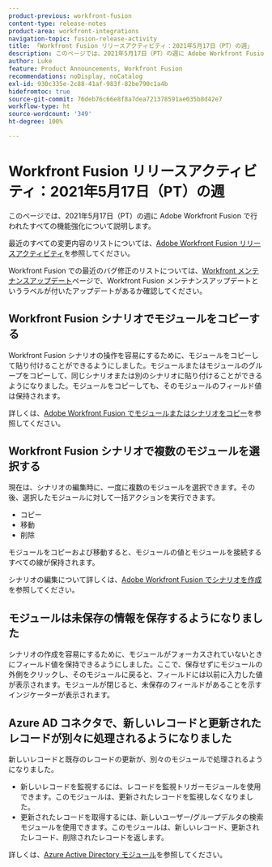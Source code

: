 ```yaml
---
product-previous: workfront-fusion
content-type: release-notes
product-area: workfront-integrations
navigation-topic: fusion-release-activity
title: 「Workfront Fusion リリースアクティビティ：2021年5月17日（PT）の週」
description: このページでは、2021年5月17日（PT）の週に Adobe Workfront Fusion で行われたすべての機能強化について説明します。
author: Luke
feature: Product Announcements, Workfront Fusion
recommendations: noDisplay, noCatalog
exl-id: 930c335e-2c88-41af-983f-82be790c1a4b
hidefromtoc: true
source-git-commit: 76deb76c66e8f8a7dea721378591ae035b8d42e7
workflow-type: ht
source-wordcount: '349'
ht-degree: 100%

---
```


# Workfront Fusion リリースアクティビティ：2021年5月17日（PT）の週

このページでは、2021年5月17日（PT）の週に Adobe Workfront Fusion で行われたすべての機能強化について説明します。

最近のすべての変更内容のリストについては、[Adobe Workfront Fusion リリースアクティビティ](../../../product-announcements/product-releases/fusion-release-activity/fusion-release-activity.md)を参照してください。

Workfront Fusion での最近のバグ修正のリストについては、[Workfront メンテナンスアップデート](https://experienceleague.adobe.com/docs/workfront-known-issues/releases/current-updates.html?lang=ja)ページで、Workfront Fusion メンテナンスアップデートというラベルが付いたアップデートがあるか確認してください。

## Workfront Fusion シナリオでモジュールをコピーする

Workfront Fusion シナリオの操作を容易にするために、モジュールをコピーして貼り付けることができるようにしました。モジュールまたはモジュールのグループをコピーして、同じシナリオまたは別のシナリオに貼り付けることができるようになりました。モジュールをコピーしても、そのモジュールのフィールド値は保持されます。

詳しくは、[Adobe Workfront Fusion でモジュールまたはシナリオをコピー](../../../workfront-fusion/scenarios/copy-modules-or-scenarios.md)を参照してください。

## Workfront Fusion シナリオで複数のモジュールを選択する

現在は、シナリオの編集時に、一度に複数のモジュールを選択できます。その後、選択したモジュールに対して一括アクションを実行できます。

* コピー
* 移動
* 削除

モジュールをコピーおよび移動すると、モジュールの値とモジュールを接続するすべての線が保持されます。

シナリオの編集について詳しくは、[Adobe Workfront Fusion でシナリオを作成](../../../workfront-fusion/scenarios/create-a-scenario.md)を参照してください。

## モジュールは未保存の情報を保存するようになりました

シナリオの作成を容易にするために、モジュールがフォーカスされていないときにフィールド値を保持できるようにしました。ここで、保存せずにモジュールの外側をクリックし、そのモジュールに戻ると、フィールドには以前に入力した値が表示されます。モジュールが閉じると、未保存のフィールドがあることを示すインジケーターが表示されます。

## Azure AD コネクタで、新しいレコードと更新されたレコードが別々に処理されるようになりました

新しいレコードと既存のレコードの更新が、別々のモジュールで処理されるようになりました。

* 新しいレコードを監視するには、レコードを監視トリガーモジュールを使用できます。このモジュールは、更新されたレコードを監視しなくなりました。
* 更新されたレコードを取得するには、新しいユーザー/グループデルタの検索モジュールを使用できます。このモジュールは、新しいレコード、更新されたレコード、削除されたレコードを返します。

詳しくは、[Azure Active Directory モジュール](../../../workfront-fusion/apps-and-their-modules/azure-ad-modules.md)を参照してください。
